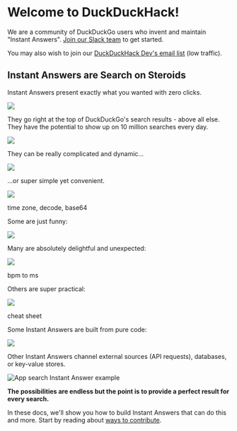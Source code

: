 # Welcome to DuckDuckHack!

We are a community of DuckDuckGo users who invent and maintain "Instant Answers". [Join our Slack team](mailto:QuackSlack@duckduckgo.com?subject=AddMe) to get started.  

You may also wish to join our [DuckDuckHack Dev's email list](https://www.listbox.com/subscribe/?list_id=197814) (low traffic).

## Instant Answers are Search on Steroids

Instant Answers present exactly what you wanted with zero clicks. 

![](https://images.duckduckgo.com/iu/?u=https%3A%2F%2Fraw.githubusercontent.com%2Fduckduckgo%2Fduckduckgo-documentation%2Fmaster%2Fduckduckhack%2Fassets%2F)

They go right at the top of DuckDuckGo's search results - above all else. They have the potential to show up on 10 million searches every day.

![](https://images.duckduckgo.com/iu/?u=https%3A%2F%2Fraw.githubusercontent.com%2Fduckduckgo%2Fduckduckgo-documentation%2Fmaster%2Fduckduckhack%2Fassets%2F)

They can be really complicated and dynamic...

![](https://images.duckduckgo.com/iu/?u=https%3A%2F%2Fraw.githubusercontent.com%2Fduckduckgo%2Fduckduckgo-documentation%2Fmaster%2Fduckduckhack%2Fassets%2F)

...or super simple yet convenient.

![](https://images.duckduckgo.com/iu/?u=https%3A%2F%2Fraw.githubusercontent.com%2Fduckduckgo%2Fduckduckgo-documentation%2Fmaster%2Fduckduckhack%2Fassets%2F)

 time zone, decode, base64

Some are just funny: 

![](https://images.duckduckgo.com/iu/?u=https%3A%2F%2Fraw.githubusercontent.com%2Fduckduckgo%2Fduckduckgo-documentation%2Fmaster%2Fduckduckhack%2Fassets%2F)

Many are absolutely delightful and unexpected:

![](https://images.duckduckgo.com/iu/?u=https%3A%2F%2Fraw.githubusercontent.com%2Fduckduckgo%2Fduckduckgo-documentation%2Fmaster%2Fduckduckhack%2Fassets%2F)

 bpm to ms

Others are super practical:

![](https://images.duckduckgo.com/iu/?u=https%3A%2F%2Fraw.githubusercontent.com%2Fduckduckgo%2Fduckduckgo-documentation%2Fmaster%2Fduckduckhack%2Fassets%2F)

 cheat sheet

Some Instant Answers are built from pure code:

![](https://images.duckduckgo.com/iu/?u=https%3A%2F%2Fraw.githubusercontent.com%2Fduckduckgo%2Fduckduckgo-documentation%2Fmaster%2Fduckduckhack%2Fassets%2F)

Other Instant Answers channel external sources (API requests), databases, or key-value stores. 

![App search Instant Answer example](https://images.duckduckgo.com/iu/?u=https%3A%2F%2Fraw.githubusercontent.com%2Fduckduckgo%2Fduckduckgo-documentation%2Fmaster%2Fduckduckhack%2Fassets%2Fapp_search_example.png&f=1)

**The possibilities are endless but the point is to provide a perfect result for every search.**

In these docs, we'll show you how to build Instant Answers that can do this and more. Start by reading about [ways to contribute](https://duck.co/duckduckhack/contributing).


